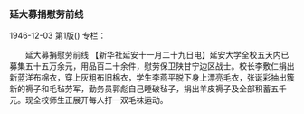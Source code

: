 ### 延大募捐慰劳前线

1946-12-03
第1版()
专栏：

　　延大募捐慰劳前线
    【新华社延安十一月二十九日电】延安大学全校五天内已募集五十五万余元，用品百二十余件，慰劳保卫陕甘宁边区战士。校长李敷仁捐出新蓝洋布棉衣，穿上灰粗布旧棉衣，学生李燕平脱下身上漂亮毛衣，张诞彩抽出簇新的褥子和毛毡劳军，勤务员郭彪自己睡破毡子，捐出羊皮褥子及全部积蓄五千元。现全校师生正展开每人打一双毛袜运动。
